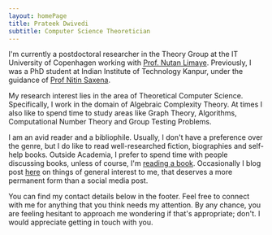 ```yaml
---
layout: homePage
title: Prateek Dwivedi
subtitle: Computer Science Theoretician
---
```


I'm currently a postdoctoral researcher in the Theory Group at the IT University of Copenhagen working with [Prof. Nutan Limaye](https://www.itu.dk/~nuli/index.html). Previously, I was a PhD student at Indian Institute of Technology Kanpur, under the guidance of [Prof Nitin Saxena](https://cse.iitk.ac.in/users/nitin/).

My research interest lies in the area of Theoretical Computer Science. Specifically, I work in the domain of Algebraic Complexity Theory. At times I also like to spend time to study areas like Graph Theory, Algorithms, Computational Number Theory and Group Testing Problems. 

I am an avid reader and a bibliophile. Usually, I don't have a preference over the genre, but I do like to read well-researched fiction, biographies and self-help books. Outside Academia, I prefer to spend time with people discussing books, unless of course, I'm [reading a book](https://prateekdwivedi.in/reading). Occasionally I blog post [here](https://prateekdwivedi.in/blog) on things of general interest to me, that deserves a more permanent form than a social media post.

You can find my contact details below in the footer. Feel free to connect with me for anything that you think needs my attention. By any chance, you are feeling hesitant to approach me wondering if that's appropriate; don't. I would appreciate getting in touch with you.

